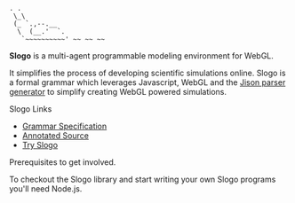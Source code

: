     . .
     \_\
     (_ `.,--.__
      \  (__.'  `.
       `~~~~~~~~~~' ~~ ~~ ~~

**Slogo** is a multi-agent programmable modeling environment for WebGL.

It simplifies the process of developing scientific simulations online. Slogo is
a formal grammar which leverages Javascript, WebGL and the [Jison parser
generator](http://github.com/zaach/jison) to simplify creating WebGL powered
simulations.

Slogo Links

* [Grammar Specification](http://hansoksendahl.github.io/slogo)
* [Annotated Source](http://hansoksendahl.github.io/slogo/docs/grammar.html)
* [Try Slogo](http://hansoksendahl.github.io/slogo/app.html) 
 
Prerequisites to get involved.

To checkout the Slogo library and start writing your own Slogo programs you'll
need Node.js. 
